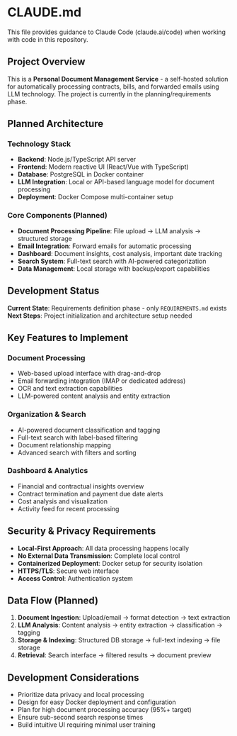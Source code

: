 # CLAUDE.md

This file provides guidance to Claude Code (claude.ai/code) when working with code in this repository.

## Project Overview

This is a **Personal Document Management Service** - a self-hosted solution for automatically processing contracts, bills, and forwarded emails using LLM technology. The project is currently in the planning/requirements phase.

## Planned Architecture

### Technology Stack
- **Backend**: Node.js/TypeScript API server
- **Frontend**: Modern reactive UI (React/Vue with TypeScript)
- **Database**: PostgreSQL in Docker container
- **LLM Integration**: Local or API-based language model for document processing
- **Deployment**: Docker Compose multi-container setup

### Core Components (Planned)
- **Document Processing Pipeline**: File upload → LLM analysis → structured storage
- **Email Integration**: Forward emails for automatic processing
- **Dashboard**: Document insights, cost analysis, important date tracking
- **Search System**: Full-text search with AI-powered categorization
- **Data Management**: Local storage with backup/export capabilities

## Development Status

**Current State**: Requirements definition phase - only `REQUIREMENTS.md` exists
**Next Steps**: Project initialization and architecture setup needed

## Key Features to Implement

### Document Processing
- Web-based upload interface with drag-and-drop
- Email forwarding integration (IMAP or dedicated address)
- OCR and text extraction capabilities
- LLM-powered content analysis and entity extraction

### Organization & Search
- AI-powered document classification and tagging
- Full-text search with label-based filtering
- Document relationship mapping
- Advanced search with filters and sorting

### Dashboard & Analytics
- Financial and contractual insights overview
- Contract termination and payment due date alerts
- Cost analysis and visualization
- Activity feed for recent processing

## Security & Privacy Requirements

- **Local-First Approach**: All data processing happens locally
- **No External Data Transmission**: Complete local control
- **Containerized Deployment**: Docker setup for security isolation
- **HTTPS/TLS**: Secure web interface
- **Access Control**: Authentication system

## Data Flow (Planned)

1. **Document Ingestion**: Upload/email → format detection → text extraction
2. **LLM Analysis**: Content analysis → entity extraction → classification → tagging
3. **Storage & Indexing**: Structured DB storage → full-text indexing → file storage
4. **Retrieval**: Search interface → filtered results → document preview

## Development Considerations

- Prioritize data privacy and local processing
- Design for easy Docker deployment and configuration
- Plan for high document processing accuracy (95%+ target)
- Ensure sub-second search response times
- Build intuitive UI requiring minimal user training